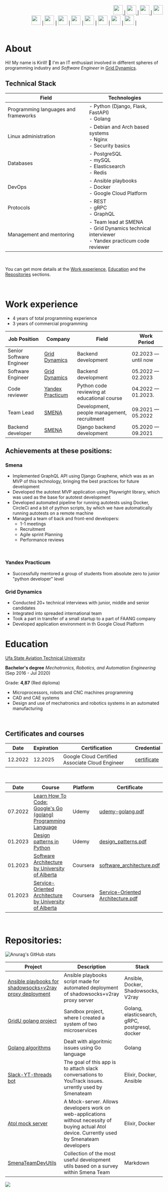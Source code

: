 <div align="right">
  <a href="mailto:usatukirill96@gmail.com">
    <img src="https://raw.githubusercontent.com/USATUKirill96/social-icons/9d939e1c5b7ea4a24ac39c3e4631970c0aa1b920/SVG/Color/Gmail.svg" height=30>
  </a>
  |
  <a href="https://www.linkedin.com/in/usatukirill96/">
    <img src="https://raw.githubusercontent.com/USATUKirill96/social-icons/9d939e1c5b7ea4a24ac39c3e4631970c0aa1b920/SVG/Color/LinkedIN.svg" height=30>
  </a>
  |
  <a href="https://t.me/coldsnapped">
    <img src="https://raw.githubusercontent.com/USATUKirill96/social-icons/9d939e1c5b7ea4a24ac39c3e4631970c0aa1b920/SVG/Color/Telegram.svg" height=30>
  </a>
   |
  <a href="https://www.instagram.com/kirlakir/">
    <img src="https://raw.githubusercontent.com/USATUKirill96/social-icons/9d939e1c5b7ea4a24ac39c3e4631970c0aa1b920/SVG/Color/Instagram.svg" height=30>
  </a>
</div>

<div align="center">
  <img src="https://raw.githubusercontent.com/USATUKirill96/Tech-Stack-Icons/661b1305f52d49de94f6640f8bbeec93dba9dc8a/Icons/python.svg" height=30> |
  <img src="https://raw.githubusercontent.com/USATUKirill96/Tech-Stack-Icons/661b1305f52d49de94f6640f8bbeec93dba9dc8a/Icons/django.svg" height=30> |
  <img src="https://github.com/USATUKirill96/Tech-Stack-Icons/blob/main/Icons/go.svg" height=30> |
  <img src="https://github.com/USATUKirill96/Tech-Stack-Icons/blob/main/Icons/graphql.svg" height=30> |
  <img src="https://github.com/USATUKirill96/Tech-Stack-Icons/blob/main/Icons/mysql.svg" height=30> |
  <img src="https://github.com/USATUKirill96/Tech-Stack-Icons/blob/main/Icons/redis.svg" height=30> |
  <img src="https://github.com/USATUKirill96/Tech-Stack-Icons/blob/main/Icons/ansible.svg" height=30> |
  <img src="https://github.com/USATUKirill96/Tech-Stack-Icons/blob/main/Icons/docker-icon.svg" height=30> |
</div>
<br>

# About <a id="about"></a>


Hi! My name is Kirill! 👋 I'm an IT enthusiast involved in different spheres of programming industry and *Software Engineer* in [Grid Dynamics](https://www.griddynamics.com/).


## Technical Stack


|Field                                 | Technologies                                                                                                 |
| ------------------------------------ | ------------------------------------------------------------------------------------------------------------ | 
| Programming languages and frameworks | - Python (Django, Flask, FastAPI) <br> - Golang                                                              |
| Linux administration                 | - Debian and Arch based systems <br> - Nginx <br> - Security basics                                          |
| Databases                            | - PostgreSQL <br> - mySQL <br> - Elasticsearch <br> - Redis                                                  |
| DevOps                               | - Ansible playbooks <br> - Docker <br> - Google Cloud Platform                                               |
| Protocols                            | - REST <br> - gRPC <br> - GraphQL                                                                            |
| Management and mentoring             | - Team lead at SMENA <br> - Grid Dynamics technical interviewer <br> - Yandex practicum code reviewer        |

<br>

You can get more details at the [Work experience](#experience), [Education](#education) and the [Repositories](#repositories) sections.

<br>

# Work experience <a id="experience"></a>

- 4 years of total programming experience
- 3 years of commercial programming

| Job Position      | Company                                          | Field                                           | Work Period                |
| ----------------  | ------------------------------------------------ | ----------------------------------------------- | -------------------------- |
| Senior Software Engineer | [Grid Dynamics](https://www.griddynamics.com/)   | Backend development                             | 02.2023 — until now        |
| Software Engineer | [Grid Dynamics](https://www.griddynamics.com/)   | Backend development                             | 05.2022 — 02.2023          |
| Code reviewer     | [Yandex Practicum](https://practicum.yandex.com) | Python code reviewing at educational course     | 04.2022 — 01.2023.         |
| Team Lead         | [SMENA](https://github.com/smenateam)            | Development, people management, recruitment     | 09.2021 — 05.2022          |
| Backend developer | [SMENA](https://github.com/smenateam)            | Django backend development                      | 05.2020 — 09.2021          |


## Achievements at these positions:

### Smena

- Implemented GraphQL API using Django Graphene, which was as an MVP of this technology, bringing the best practices for future development
- Developed the autotest MVP application using Playwright library, which was used as the base for autotest development
- Developed automated pipeline for running autotests using Docker, CircleCi and a bit of python scripts, by which we have automatically running autotests on a remote machine
- Managed a team of back and front-end developers: 
     - 1-1 meetings
     - Recruitment
     - Agile sprint Planning
     - Performance reviews
<br>
     
### Yandex Practicum
- Successfully mentored a group of students from absolute zero to junior "python developer" level

### Grid Dynamics
- Conducted 20+ technical interviews with junior, middle and senior candidates
- Integrated into spreaded international team
- Took a part in transfer of a small startup to a part of FAANG company
- Developed application environment in th Google Cloud Platform
     
# Education <a id="education"></a>

[Ufa State Aviation Technical University](https://ugatu.su/en/)

**Bachelor's degree** *Mechatronics, Robotics, and Automation Engineering* (Sep 2016 - Jul 2020)

Grade: **4,87** (Red diploma)
 - Microprocessors, robots and CNC machines programming
 - CAD and CAE systems
 - Design and use of mechatronics and robotics systems in an automated manufacturing

<br>

## Certificates and courses
| Date | Expiration | Certification | Credential |
| ---- | ------ | -------- | ----------- |
| 12.2022 | 12.2025 | Google Cloud Certified Associate Cloud Engineer |[certificate](https://www.credential.net/c482e26a-f8e6-4f7b-baf6-c500cfada059?key=fe47a5cf62ec36c5ee26996e390f0dd3d341c9c16f62e27785ffa94f3f100d86) | 
<br>

| Date | Course | Platform | Certificate |
| ---- | ------ | -------- | ----------- |
| 07.2022 | [Learn How To Code: Google's Go (golang) Programming Language](https://www.udemy.com/course/learn-how-to-code) | Udemy | [udemy-golang.pdf](udemy-golang.pdf) | 
| 01.2023| [Design patterns in Python](https://www.udemy.com/course/design-patterns-python) | Udemy | [design_patterns.pdf](design_patterns.pdf)
| 01.2023| [Software Architecture by University of Alberta](https://www.coursera.org/learn/software-architecture) | Coursera | [software_architecture.pdf](software_architecture.pdf)
| 01.2023| [Service-Oriented Architecture by University of Alberta](https://www.coursera.org/learn/service-oriented-architecture) | Coursera | [Service-Oriented Architecture.pdf](Service-Oriented%20Architecture.pdf)
<br>

# Repositories: <a id="repositories"></a>
![Anurag's GitHub stats](https://github-readme-stats.vercel.app/api?username=USATUKirill96&show_icons=true&theme=dracula)


| Project | Description | Stack   |
| ------- | ----------- | ------- |
| [Ansible playbooks for shadowsocks+v2ray proxy deployment](https://github.com/USATUKirill96/shadowsocks-vray-playbooks) | Ansible playbooks script made for automated deployment of shadowsocks+v2ray proxy server | Ansible, Docker, Shadowsocks, V2ray |
| [GridU golang project](https://github.com/USATUKirill96/GOgRPCmicroservices) | Sandbox project, where I created a system of two microservices | Golang, elasticsearch, gRPC, postgresql, docker |
| [Golang algorithms](https://github.com/USATUKirill96/GolangAlgorithms)| Dealt with algoritmic issues using Go language | Golang |
| [Slack-YT-threads bot](https://github.com/USATUKirill96/Slack-YT-threads) | The goal of this app is to attach slack conversations to YouTrack issues. urrently used by Smenateam | Elixir, Docker, Ansible |
| [Atol mock server](https://github.com/USATUKirill96/atol_mock_server) | A Mock-server. Allows developers work on web-applications without necessity of buying actual Atol device. Currently used by Smenateam developers | Elixir, Docker |
| [SmenaTeamDevUtils](https://github.com/USATUKirill96/SmenaTeamDevUtils) | Collection of the most useful development utils based on a survey within Smena Team | Markdown |


![](https://komarev.com/ghpvc/?username=USATUKirill96)
